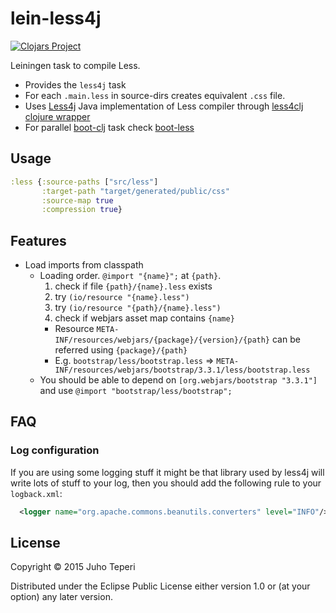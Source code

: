 # lein-less4j
[![Clojars Project](http://clojars.org/deraen/lein-less4j/latest-version.svg)](http://clojars.org/deraen/lein-less4j)

Leiningen task to compile Less.

* Provides the `less4j` task
* For each `.main.less` in source-dirs creates equivalent `.css` file.
* Uses [Less4j](https://github.com/SomMeri/less4j) Java implementation of Less compiler through [less4clj clojure wrapper](https://github.com/Deraen/less4clj)
* For parallel [boot-clj](http://boot-clj.com/) task check [boot-less](https://github.com/Deraen/boot-less/)

## Usage

```clj
:less {:source-paths ["src/less"]
       :target-path "target/generated/public/css"
       :source-map true
       :compression true}
```

## Features

- Load imports from classpath
  - Loading order. `@import "{name}";` at `{path}`.
    1. check if file `{path}/{name}.less` exists
    2. try `(io/resource "{name}.less")`
    3. try `(io/resource "{path}/{name}.less")`
    4. check if webjars asset map contains `{name}`
      - Resource `META-INF/resources/webjars/{package}/{version}/{path}` can be referred using `{package}/{path}`
      - E.g. `bootstrap/less/bootstrap.less` => `META-INF/resources/webjars/bootstrap/3.3.1/less/bootstrap.less`
  - You should be able to depend on `[org.webjars/bootstrap "3.3.1"]`
    and use `@import "bootstrap/less/bootstrap";`

## FAQ

### Log configuration

If you are using some logging stuff it might be that library used by
less4j will write lots of stuff to your log, then you should add the following
rule to your `logback.xml`:

```xml
  <logger name="org.apache.commons.beanutils.converters" level="INFO"/>
```

## License

Copyright © 2015 Juho Teperi

Distributed under the Eclipse Public License either version 1.0 or (at your option) any later version.
